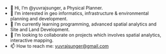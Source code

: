 - 👋 Hi, I’m @yuvrajsunger, a Physical Planner.
- 👀 I’m interested in geo informatics, infrastructure & environmental planning and development.
- 🌱 I’m currently learning programming, advanced spatial analytics and Site and Land Development.
- 💞️ I’m looking to collaborate on projects which involves spatial analytics, interactive mapping.
- 📫 How to reach me: yuvrajsunger@gmail.com

<!---
yuvrajsunger/yuvrajsunger is a ✨ special ✨ repository because its `README.md` (this file) appears on your GitHub profile.
You can click the Preview link to take a look at your changes.
--->
